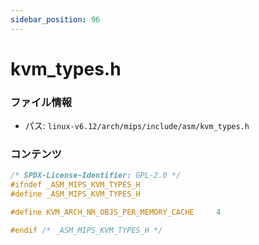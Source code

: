 ```yaml
---
sidebar_position: 96
---
```

# kvm_types.h

### ファイル情報

- パス: `linux-v6.12/arch/mips/include/asm/kvm_types.h`

### コンテンツ

```h
/* SPDX-License-Identifier: GPL-2.0 */
#ifndef _ASM_MIPS_KVM_TYPES_H
#define _ASM_MIPS_KVM_TYPES_H

#define KVM_ARCH_NR_OBJS_PER_MEMORY_CACHE     4

#endif /* _ASM_MIPS_KVM_TYPES_H */

```
